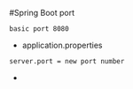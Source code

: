 #Spring Boot port

````
basic port 8080
````
- application.properties
````
server.port = new port number
````
-